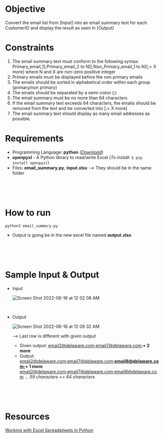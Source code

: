 # Objective
Convert the email list from [Input] into an email summary text for each CustomerID and display the result as seen in [Output]



# Constraints

1. The email summary text must conform to the following syntax:
Primary_email_1[;Primary_email_2 to N][;Non_Primary_email_1 to N][;+ X more]
where N and X are non-zero positive integer
2. Primary emails must be displayed before the non primary emails
3. The emails should be sorted in alphabetical order within each group (primary/non primary)
4. The emails should be separated by a semi-colon (;)
5. The email summary must be no more than 64 characters
6. If the email summary text exceeds 64 characters, the emails should be removed from the text and be converted into [;+ X more]
7. The email summary text should display as many email addresses as possible.


# Requirements

- Programming Language: **python** ([_Download_](https://www.python.org/downloads/))
- **openpyxl** - A Python library to read/write Excel (_To install_: ```$ pip install openpyxl```)
- Files: **email_summary.py**, **input.xlsx** --> They should be in the same folder

<br>
<br>
<br>


# How to run
```
python3 email_summary.py
```

- Output is going be in the new excel file named **output.xlsx**  

<br>
<br>
<br>

# Sample Input & Output

- Input  

  ![Screen Shot 2022-06-16 at 12 02 08 AM](https://user-images.githubusercontent.com/30683150/173988579-d4a79054-6988-4d45-9056-9c7de3735738.png)

<br>

- Output  

  ![Screen Shot 2022-06-16 at 12 09 32 AM](https://user-images.githubusercontent.com/30683150/173989361-c2a27a90-5955-468b-8906-098dba2157d0.png)

  --> Last row is different with given output 
  - Given output: email2@delaware.com;email7@delaware.com;**+ 2 more**
  - Output: email2@delaware.com;email7@delaware.com;**email8@delaware.com;+ 1 more**
    email2@delaware.com;email7@delaware.com;email8@delaware.com ... _59 characters <= 64 characters_  

<br>
<br>
<br>

# Resources
[Working with Excel Spreadsheets in Python](https://www.geeksforgeeks.org/working-with-excel-spreadsheets-in-python/)  

